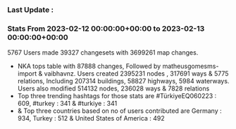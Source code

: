 ### Last Update :

### Stats From 2023-02-12 00:00:00+00:00 to 2023-02-13 00:00:00+00:00


5767 Users made 39327 changesets with 3699261 map changes.
- NKA tops table with 87888 changes, Followed by matheusgomesms-import & vaibhavnz. Users created 2395231 nodes , 317691 ways & 5775 relations, Including 207314 buildings, 58827 highways, 5984 waterways. Users also modified 514132 nodes, 236028 ways & 7828 relations
- Top three trending hashtags for those stats are #TürkiyeEQ060223 : 609, #turkey : 341 & #turkiye : 341
-  & Top three countries based on no of users contributed are Germany : 934, Turkey : 512 & United States of America : 492

